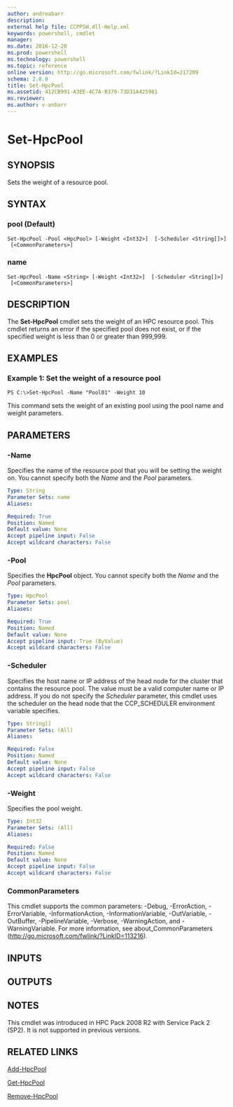 ```yaml
---
author: andreabarr
description:
external help file: CCPPSH.dll-Help.xml
keywords: powershell, cmdlet
manager:
ms.date: 2016-12-20
ms.prod: powershell
ms.technology: powershell
ms.topic: reference
online version: http://go.microsoft.com/fwlink/?LinkId=217209
schema: 2.0.0
title: Set-HpcPool
ms.assetid: 412CB991-A3EE-4C7A-B379-73D31A425981
ms.reviewer:
ms.author: v-anbarr
---
```


# Set-HpcPool

## SYNOPSIS
Sets the weight of a resource pool.

## SYNTAX

### pool (Default)
```
Set-HpcPool -Pool <HpcPool> [-Weight <Int32>]  [-Scheduler <String[]>]
 [<CommonParameters>]
```

### name
```
Set-HpcPool -Name <String> [-Weight <Int32>]  [-Scheduler <String[]>]
 [<CommonParameters>]
```

## DESCRIPTION
The **Set-HpcPool** cmdlet sets the weight of an HPC resource pool.
This cmdlet returns an error if the specified pool does not exist, or if the specified weight is less than 0 or greater than 999,999.

## EXAMPLES

### Example 1: Set the weight of a resource pool
```
PS C:\>Set-HpcPool -Name "Pool01" -Weight 10
```

This command sets the weight of an existing pool using the pool name and weight parameters.

## PARAMETERS

### -Name
Specifies the name of the resource pool that you will be setting the weight on.
You cannot specify both the *Name* and the *Pool* parameters.

```yaml
Type: String
Parameter Sets: name
Aliases:

Required: True
Position: Named
Default value: None
Accept pipeline input: False
Accept wildcard characters: False
```

### -Pool
Specifies the **HpcPool** object.
You cannot specify both the *Name* and the *Pool* parameters.

```yaml
Type: HpcPool
Parameter Sets: pool
Aliases:

Required: True
Position: Named
Default value: None
Accept pipeline input: True (ByValue)
Accept wildcard characters: False
```

### -Scheduler
Specifies the host name or IP address of the head node for the cluster that contains the resource pool.
The value must be a valid computer name or IP address.
If you do not specify the *Scheduler* parameter, this cmdlet uses the scheduler on the head node that the CCP_SCHEDULER environment variable specifies.

```yaml
Type: String[]
Parameter Sets: (All)
Aliases:

Required: False
Position: Named
Default value: None
Accept pipeline input: False
Accept wildcard characters: False
```

### -Weight
Specifies the pool weight.

```yaml
Type: Int32
Parameter Sets: (All)
Aliases:

Required: False
Position: Named
Default value: None
Accept pipeline input: False
Accept wildcard characters: False
```

### CommonParameters
This cmdlet supports the common parameters: -Debug, -ErrorAction, -ErrorVariable, -InformationAction, -InformationVariable, -OutVariable, -OutBuffer, -PipelineVariable, -Verbose, -WarningAction, and -WarningVariable. For more information, see about_CommonParameters (http://go.microsoft.com/fwlink/?LinkID=113216).

## INPUTS

## OUTPUTS

## NOTES
This cmdlet was introduced in HPC Pack 2008 R2 with Service Pack 2 (SP2). It is not supported in previous versions.

## RELATED LINKS

[Add-HpcPool](./Add-HpcPool.md)

[Get-HpcPool](./Get-HpcPool.md)

[Remove-HpcPool](./Remove-HpcPool.md)
